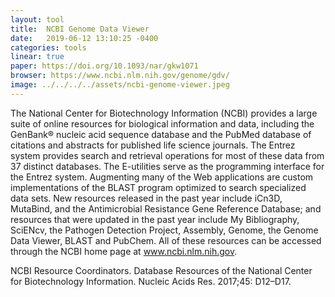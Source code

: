 ```yaml
---
layout: tool
title:  NCBI Genome Data Viewer
date:   2019-06-12 13:10:25 -0400
categories: tools
linear: true
paper: https://doi.org/10.1093/nar/gkw1071
browser: https://www.ncbi.nlm.nih.gov/genome/gdv/
image: ../../../../assets/ncbi-genome-viewer.jpeg
---
```


The National Center for Biotechnology Information (NCBI) provides a large suite of online resources for biological information and data, including the GenBank® nucleic acid sequence database and the PubMed database of citations and abstracts for published life science journals. The Entrez system provides search and retrieval operations for most of these data from 37 distinct databases. The E-utilities serve as the programming interface for the Entrez system. Augmenting many of the Web applications are custom implementations of the BLAST program optimized to search specialized data sets. New resources released in the past year include iCn3D, MutaBind, and the Antimicrobial Resistance Gene Reference Database; and resources that were updated in the past year include My Bibliography, SciENcv, the Pathogen Detection Project, Assembly, Genome, the Genome Data Viewer, BLAST and PubChem. All of these resources can be accessed through the NCBI home page at www.ncbi.nlm.nih.gov.

NCBI Resource Coordinators. Database Resources of the National Center for Biotechnology Information. Nucleic Acids Res. 2017;45: D12–D17.
